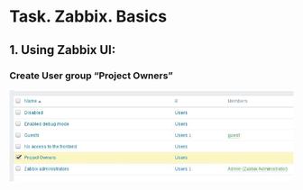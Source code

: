 # Task. Zabbix. Basics
## 1. Using Zabbix UI:
### Create User group “Project Owners” 
<img src="/day1/task1/1.jpg">


